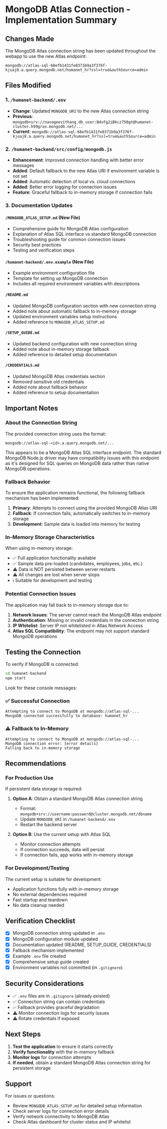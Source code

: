 # MongoDB Atlas Connection - Implementation Summary

## Changes Made

The MongoDB Atlas connection string has been updated throughout the webapp to use the new Atlas endpoint:

```
mongodb://atlas-sql-68efb1431fe8371b9a3f376f-kjuaj8.a.query.mongodb.net/humanet_hr?ssl=true&authSource=admin
```

## Files Modified

### 1. `/humanet-backend/.env`
- **Change**: Updated `MONGODB_URI` to the new Atlas connection string
- **Previous**: `mongodb+srv://navageevithang_db_user:BdvFg2iBkcz750gt@humanet-cluster.h99gras.mongodb.net/...`
- **Current**: `mongodb://atlas-sql-68efb1431fe8371b9a3f376f-kjuaj8.a.query.mongodb.net/humanet_hr?ssl=true&authSource=admin`

### 2. `/humanet-backend/src/config/mongodb.js`
- **Enhancement**: Improved connection handling with better error messages
- **Added**: Default fallback to the new Atlas URI if environment variable is not set
- **Added**: Automatic detection of local vs. cloud connections
- **Added**: Better error logging for connection issues
- **Feature**: Graceful fallback to in-memory storage if connection fails

### 3. Documentation Updates

#### `/MONGODB_ATLAS_SETUP.md` (New File)
- Comprehensive guide for MongoDB Atlas configuration
- Explanation of Atlas SQL interface vs standard MongoDB connection
- Troubleshooting guide for common connection issues
- Security best practices
- Testing and verification steps

#### `/humanet-backend/.env.example` (New File)
- Example environment configuration file
- Template for setting up MongoDB connection
- Includes all required environment variables with descriptions

#### `/README.md`
- Updated MongoDB configuration section with new connection string
- Added note about automatic fallback to in-memory storage
- Updated environment variables setup instructions
- Added reference to `MONGODB_ATLAS_SETUP.md`

#### `/SETUP_GUIDE.md`
- Updated backend configuration with new connection string
- Added note about in-memory storage fallback
- Added reference to detailed setup documentation

#### `/CREDENTIALS.md`
- Updated MongoDB Atlas credentials section
- Removed sensitive old credentials
- Added note about fallback behavior
- Added reference to setup documentation

## Important Notes

### About the Connection String

The provided connection string uses the format:
```
mongodb://atlas-sql-<id>.a.query.mongodb.net/...
```

This appears to be a MongoDB Atlas SQL interface endpoint. The standard MongoDB Node.js driver may have compatibility issues with this endpoint as it's designed for SQL queries on MongoDB data rather than native MongoDB operations.

### Fallback Behavior

To ensure the application remains functional, the following fallback mechanism has been implemented:

1. **Primary**: Attempts to connect using the provided MongoDB Atlas URI
2. **Fallback**: If connection fails, automatically switches to in-memory storage
3. **Development**: Sample data is loaded into memory for testing

### In-Memory Storage Characteristics

When using in-memory storage:
- ✅ Full application functionality available
- ✅ Sample data pre-loaded (candidates, employees, jobs, etc.)
- ⚠️ Data is NOT persisted between server restarts
- ⚠️ All changes are lost when server stops
- ℹ️ Suitable for development and testing

### Potential Connection Issues

The application may fall back to in-memory storage due to:

1. **Network Issues**: The server cannot reach the MongoDB Atlas endpoint
2. **Authentication**: Missing or invalid credentials in the connection string
3. **IP Whitelist**: Server IP not whitelisted in Atlas Network Access
4. **Atlas SQL Compatibility**: The endpoint may not support standard MongoDB operations

## Testing the Connection

To verify if MongoDB is connected:

```bash
cd humanet-backend
npm start
```

Look for these console messages:

### ✅ Successful Connection
```
Attempting to connect to MongoDB at mongodb://atlas-sql-...
MongoDB connected successfully to database: humanet_hr
```

### ⚠️ Fallback to In-Memory
```
Attempting to connect to MongoDB at mongodb://atlas-sql-...
MongoDB connection error: [error details]
Falling back to in-memory storage
```

## Recommendations

### For Production Use

If persistent data storage is required:

1. **Option A**: Obtain a standard MongoDB Atlas connection string
   - Format: `mongodb+srv://username:password@cluster.mongodb.net/dbname`
   - Update `MONGODB_URI` in `/humanet-backend/.env`
   - Restart the backend server

2. **Option B**: Use the current setup with Atlas SQL
   - Monitor connection attempts
   - If connection succeeds, data will persist
   - If connection fails, app works with in-memory storage

### For Development/Testing

The current setup is suitable for development:
- Application functions fully with in-memory storage
- No external dependencies required
- Fast startup and teardown
- No data cleanup needed

## Verification Checklist

- [x] MongoDB connection string updated in `.env`
- [x] MongoDB configuration module updated
- [x] Documentation updated (README, SETUP_GUIDE, CREDENTIALS)
- [x] Fallback mechanism implemented
- [x] Example `.env` file created
- [x] Comprehensive setup guide created
- [x] Environment variables not committed (in `.gitignore`)

## Security Considerations

- ✅ `.env` files are in `.gitignore` (already existed)
- ✅ Connection string can contain credentials
- ✅ Fallback provides graceful degradation
- ⚠️ Monitor connection logs for security issues
- ⚠️ Rotate credentials if exposed

## Next Steps

1. **Test the application** to ensure it starts correctly
2. **Verify functionality** with the in-memory fallback
3. **Monitor logs** for connection attempts
4. **If needed**, obtain a standard MongoDB Atlas connection string for persistent storage

## Support

For issues or questions:
- Review `MONGODB_ATLAS_SETUP.md` for detailed setup information
- Check server logs for connection error details
- Verify network connectivity to MongoDB Atlas
- Check Atlas dashboard for cluster status and IP whitelist
